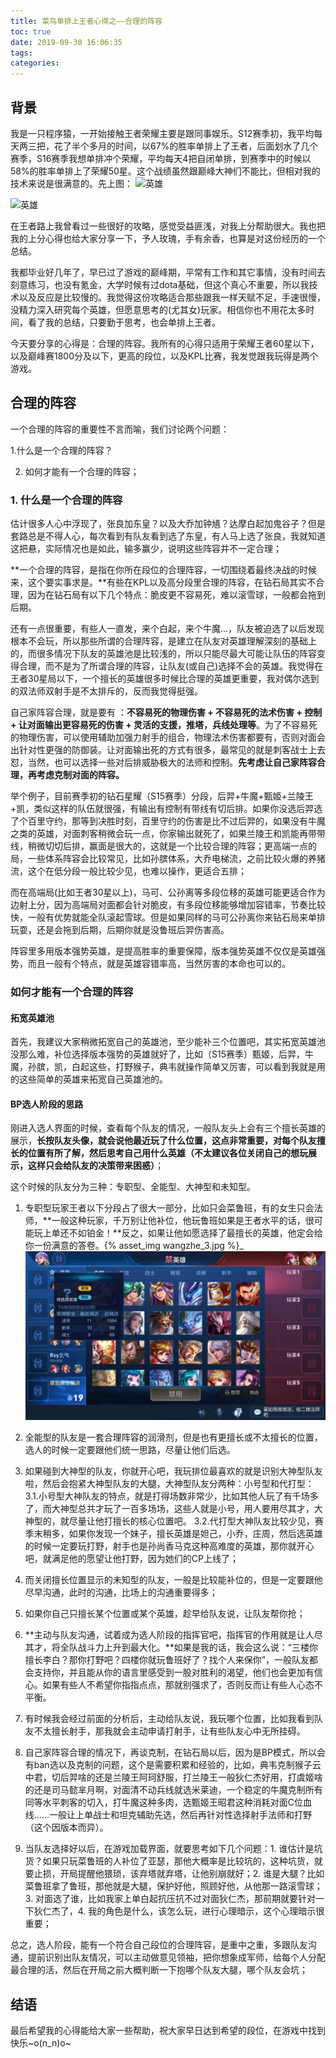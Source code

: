 ```yaml
---
title: 菜鸟单排上王者心得之——合理的阵容
toc: true
date: 2019-09-30 16:06:35
tags:
categories:
---
```


## 背景

我是一只程序猿，一开始接触王者荣耀主要是跟同事娱乐。S12赛季初，我平均每天两三把，花了半个多月的时间，以67%的胜率单排上了王者，后面划水了几个赛季，S16赛季我想单排冲个荣耀，平均每天4把自闭单排，到赛季中的时候以58%的胜率单排上了荣耀50星。这个战绩虽然跟巅峰大神们不能比，但相对我的技术来说是很满意的。先上图：
![英雄](E:/Adamyuanyuan/gitblog/source/_posts/2019-09-29-菜鸟单排上王者心得之——战略性思维/胜率.jpg)

![英雄](E:/Adamyuanyuan/gitblog/source/_posts/2019-09-29-菜鸟单排上王者心得之——战略性思维/英雄.jpg)

在王者路上我曾看过一些很好的攻略，感觉受益匪浅，对我上分帮助很大。我也把我的上分心得也给大家分享一下，予人玫瑰，手有余香，也算是对这份经历的一个总结。

我都毕业好几年了，早已过了游戏的巅峰期，平常有工作和其它事情，没有时间去刻意练习，也没有氪金，大学时候有过dota基础，但这个真心不重要，所以我技术以及反应是比较慢的。我觉得这份攻略适合那些跟我一样天赋不足，手速很慢，没精力深入研究每个英雄，但愿意思考的(尤其女)玩家。相信你也不用花太多时间，看了我的总结，只要勤于思考，也会单排上王者。

今天要分享的心得是：合理的阵容。我所有的心得只适用于荣耀王者60星以下，以及巅峰赛1800分及以下，更高的段位，以及KPL比赛，我发觉跟我玩得是两个游戏。

## 合理的阵容

一个合理的阵容的重要性不言而喻，我们讨论两个问题：

   1.什么是一个合理的阵容？

2. 如何才能有一个合理的阵容；

### 1. 什么是一个合理的阵容

估计很多人心中浮现了，张良加东皇？以及大乔加钟馗？达摩白起加鬼谷子？但是套路总是不得人心，每次看到有队友看到选了东皇，有人马上选了张良，我就知道这把悬，实际情况也是如此，输多赢少，说明这些阵容并不一定合理；

**一个合理的阵容，是指在你所在段位的合理阵容，一切围绕着最终决战的时候来，这个要实事求是。**有些在KPL以及高分段里合理的阵容，在钻石局其实不合理，因为在钻石局有以下几个特点：脆皮更不容易死，难以滚雪球，一般都会拖到后期。

还有一点很重要，有些人一直发，来个白起，来个牛魔...，队友被迫选了以后发现根本不会玩，所以那些所谓的合理阵容，是建立在队友对英雄理解深刻的基础上的，而很多情况下队友的英雄池是比较浅的，所以只能尽最大可能让队伍的阵容变得合理，而不是为了所谓合理的阵容，让队友(或自己)选择不会的英雄。我觉得在王者30星局以下，一个擅长的英雄很多时候比合理的英雄更重要，我对偶尔选到的双法师双射手是不太排斥的，反而我觉得挺强。

自己家阵容合理，就是要有 ：**不容易死的物理伤害 + 不容易死的法术伤害 + 控制 + 让对面输出更容易死的伤害 + 灵活的支援，推塔，兵线处理等**。为了不容易死的物理伤害，可以使用辅助加强力射手的组合，物理法术伤害都要有，否则对面会出针对性更强的防御装。让对面输出死的方式有很多，最常见的就是刺客战士上去怼，当然，也可以选择一些对后排威胁极大的法师和控制。**先考虑让自己家阵容合理，再考虑克制对面的阵容。**

举个例子，目前赛季初的钻石星耀（S15赛季）分段，后羿+牛魔+甄姬+兰陵王+凯，类似这样的队伍就很强，有输出有控制有带线有切后排。如果你没选后羿选了个百里守约，那等到决胜时刻，百里守约的伤害是比不过后羿的，如果没有牛魔之类的英雄，对面刺客稍微会玩一点，你家输出就死了，如果兰陵王和凯能再带带线，稍微切切后排，赢面是很大的，这就是一个比较合理的阵容；更高端一点的局，一些体系阵容会比较常见，比如孙膑体系，大乔电梯流，之前比较火爆的养猪流，这个在低分段一般比较少见，也难以操作，更适合五排；

而在高端局(比如王者30星以上)，马可、公孙离等多段位移的英雄可能更适合作为边射上分，因为高端局对面都会针对脆皮，有多段位移能够增加容错率，节奏比较快，一般有优势就能全队滚起雪球。但是如果同样的马可公孙离你来钻石局来单排玩耍，还是会拖到后期，后期你就是没鲁班后羿伤害高。

阵容里多用版本强势英雄，是提高胜率的重要保障，版本强势英雄不仅仅是英雄强势，而且一般有个特点，就是英雄容错率高，当然厉害的本命也可以的。

### 如何才能有一个合理的阵容

#### 拓宽英雄池
首先，我建议大家稍微拓宽自己的英雄池，至少能补三个位置吧，其实拓宽英雄池没那么难，补位选择版本强势的英雄就好了，比如（S15赛季）甄姬，后羿，牛魔，孙膑，凯，白起这些，打野猴子，典韦就操作简单又厉害，可以看到我就是用的这些简单的英雄来拓宽自己英雄池的。

#### BP选人阶段的思路

刚进入选人界面的时候，查看每个队友的情况，一般队友头上会有三个擅长英雄的展示，**长按队友头像，就会说他最近玩了什么位置，这点非常重要，**对每个队友擅长的位置有所了解，然后思考自己用什么英雄**（不太建议各位关闭自己的想玩展示，这样只会给队友的决策带来困惑）**；

这个时候的队友分为三种：专职型、全能型、大神型和未知型。
1. 专职型玩家王者以下分段占了很大一部分，比如只会菜鲁班，有的女生只会法师，**一般这种玩家，千万别让他补位，他玩鲁班如果是王者水平的话，很可能玩上单还不如铂金！**反之，如果让他如愿选择了最擅长的英雄，他定会给你一份满意的答卷。{% asset_img wangzhe_3.jpg %}_
![](./2018-08-17-菜鸟如何单排上王者/wangzhe_3.jpg)

2. 全能型的队友是一套合理阵容的润滑剂，但是也有更擅长或不太擅长的位置，选人的时候一定要跟他们统一思路，尽量让他们后选。
3. 如果碰到大神型的队友，你就开心吧，我玩排位最喜欢的就是识别大神型队友啦，然后会抱紧大神型队友的大腿，大神型队友分两种：小号型和代打型：
	3.1.小号型大神队友的特点，就是打得场数非常少，比如其他人玩了有千场多了，而大神型总共才玩了一百多场场，这些人就是小号，用人要用尽其才，大神型的，就尽量让他打擅长的核心位置吧。
	3.2.代打型大神队友比较少见，赛季末稍多，如果你发现一个妹子，擅长英雄是妲己，小乔，庄周，然后选英雄的时候一定要玩打野，射手也是孙尚香马克这种高难度的英雄，那你就开心吧，就满足他的愿望让他打野，因为她们的CP上线了；
4. 而关闭擅长位置显示的未知型的队友，一般是比较能补位的，但是一定要跟他尽早沟通，此时的沟通，比场上的沟通重要得多；
5. 如果你自己只擅长某个位置或某个英雄，趁早给队友说，让队友帮你抢；
6. **主动与队友沟通，试着成为选人阶段的指挥官吧，指挥官的作用就是让人尽其才，将全队战斗力上升到最大化。**如果是我的话，我会这么说：“三楼你擅长李白？那你打野吧？四楼你就玩鲁班好了？找个人来保你”，一般队友都会支持你，并且能从你的语言里感受到一股对胜利的渴望，他们也会更加有信心。如果有些人不希望你指指点点，那就别强求了，否则反而让有些人心态不平衡。
7. 有时候我会经过前面的分析后，主动给队友说，我玩哪个位置，比如我看到队友不太擅长射手，那我就会主动申请打射手，让有些队友心中无所挂碍。
8. 自己家阵容合理的情况下，再谈克制，在钻石局以后，因为是BP模式，所以会有ban选以及克制的问题，这个是需要积累和经验的，比如，典韦克制猴子云中君，切后羿啥的还是兰陵王阿珂舒服，打兰陵王一般狄仁杰好用，打虞姬啥的还是司马懿芈月啊，对面清不动兵线就选米莱迪，一个稳定的牛魔克制所有同等水平刺客的切入，打牛魔这种多肉，选甄姬王昭君这种消耗对面C位血线……一般让上单战士和坦克辅助先选，然后再针对性选择射手法师和打野（这个因版本而异）。

9. 当队友选择好以后，在游戏加载界面，就要思考如下几个问题：1. 谁估计是坑货？如果只玩菜鲁班的人补位了亚瑟，那他大概率是比较坑的，这种坑货，就要止损，开局提醒他猥琐，该弃塔就弃塔，让他别崩就好；2. 谁是大腿？比如菜鲁班拿了鲁班，那他就是大腿，保护好他，照顾好他，从他那一路滚雪球；3. 对面选了谁，比如我家上单白起抗压抗不过对面狄仁杰，那前期就要针对一下狄仁杰了，4.  我的角色是什么，该怎么玩，进行心理暗示，这个心理暗示很重要；

总之，选人阶段，能有一个符合自己段位的合理阵容，是重中之重，多跟队友沟通，提前识别出队友情况，可以主动做意见领袖，把你想象成军师，给每个人分配最合理的活，然后在开局之前大概判断一下抱哪个队友大腿，哪个队友会坑；

## 结语

最后希望我的心得能给大家一些帮助，祝大家早日达到希望的段位，在游戏中找到快乐~o(n_n)o~